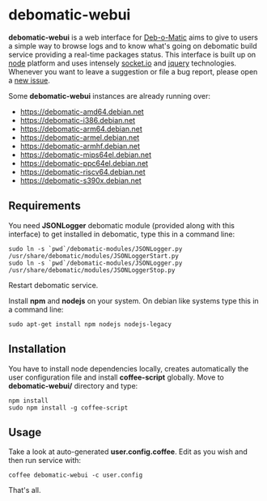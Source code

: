 debomatic-webui
===============

**debomatic-webui** is a web interface for [Deb-o-Matic](https://debomatic.github.io) aims to give to users a simple way to browse logs and to know what's going on debomatic build service providing a real-time packages status.
This interface is built up on [node](https://nodejs.org/) platform and uses intensely [socket.io](https://socket.io/) and [jquery](https://jquery.com/) technologies.
Whenever you want to leave a suggestion or file a bug report, please open a [new issue](https://github.com/LeoIannacone/debomatic-webui/issues).

Some **debomatic-webui** instances are already running over:
 * https://debomatic-amd64.debian.net
 * https://debomatic-i386.debian.net
 * https://debomatic-arm64.debian.net
 * https://debomatic-armel.debian.net
 * https://debomatic-armhf.debian.net
 * https://debomatic-mips64el.debian.net
 * https://debomatic-ppc64el.debian.net
 * https://debomatic-riscv64.debian.net
 * https://debomatic-s390x.debian.net

## Requirements

You need **JSONLogger** debomatic module (provided along with this interface) to get installed in debomatic, type this in a command line:
```
sudo ln -s `pwd`/debomatic-modules/JSONLogger.py /usr/share/debomatic/modules/JSONLoggerStart.py
sudo ln -s `pwd`/debomatic-modules/JSONLogger.py /usr/share/debomatic/modules/JSONLoggerStop.py
```
Restart debomatic service.


Install **npm** and **nodejs** on your system. On debian like systems type this in a command line:
```
sudo apt-get install npm nodejs nodejs-legacy
```

## Installation

You have to install node dependencies locally, creates automatically the user configuration file and install **coffee-script** globally. Move to **debomatic-webui/** directory and type:
```
npm install
sudo npm install -g coffee-script
```


## Usage

Take a look at auto-generated **user.config.coffee**.  Edit as you wish and then run service with:
```
coffee debomatic-webui -c user.config
```

That's all.
